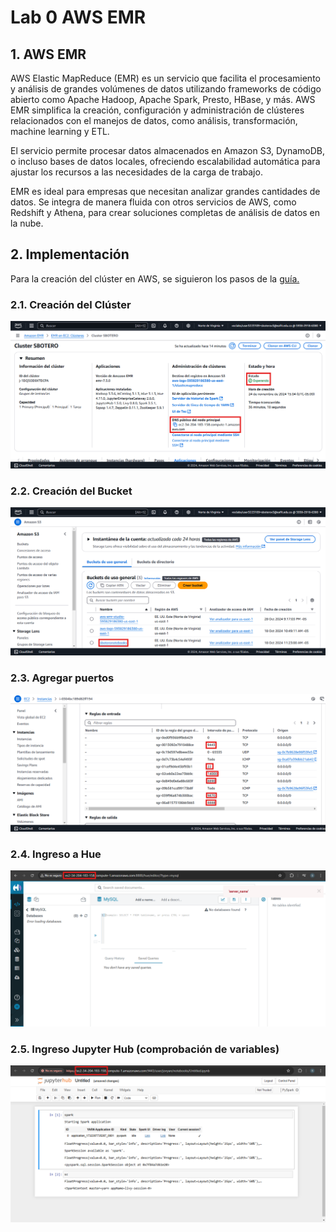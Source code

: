 # Lab 0 AWS EMR

## 1. AWS EMR
AWS Elastic MapReduce (EMR) es un servicio que facilita el procesamiento y análisis de grandes volúmenes de datos utilizando frameworks de código abierto como Apache Hadoop, Apache Spark, Presto, HBase, y más. AWS EMR simplifica la creación, configuración y administración de clústeres relacionados con el manejos de datos, como análisis, transformación, machine learning y ETL.

El servicio permite procesar datos almacenados en Amazon S3, DynamoDB, o incluso bases de datos locales, ofreciendo escalabilidad automática para ajustar los recursos a las necesidades de la carga de trabajo.

EMR es ideal para empresas que necesitan analizar grandes cantidades de datos. Se integra de manera fluida con otros servicios de AWS, como Redshift y Athena, para crear soluciones completas de análisis de datos en la nube.

## 2. Implementación

Para la creación del clúster en AWS, se siguieron los pasos de la [guía.](https://github.com/st0263eafit/st0263-242/tree/main/bigdata/00-lab-aws-emr)

### 2.1. Creación del Clúster
![Clúster](images/cluster_ip.png)

### 2.2. Creación del Bucket
![Bucket](images/bucket.png)

### 2.3. Agregar puertos
![Puertos](images/puertos.png)

### 2.4. Ingreso a Hue
![Hue](images/hue.png)

### 2.5. Ingreso Jupyter Hub (comprobación de variables)
![Jupyter](images/jupyter.png)
